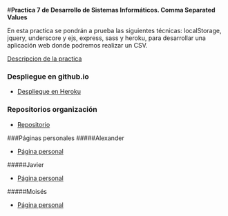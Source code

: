 #**Practica 7 de Desarrollo de Sistemas Informáticos. Comma Separated Values**

En esta practica se pondrán a prueba las siguientes técnicas: localStorage, jquery, underscore y ejs, express, sass y heroku,
para desarrollar una aplicación web donde podremos realizar un CSV.

[Descripcion de la practica](https://campusvirtual.ull.es/1516/mod/page/view.php?id=187375)

### Despliegue en github.io

* [Despliegue en Heroku](https://dsip7.herokuapp.com/)

### Repositorios organización
* [Repositorio](https://github.com/ULL-ESIT-GRADOII-DSI/localstorage-jquery-underscore-express-sass-heroku-alex-javi-moi-2)


###Páginas personales
#####Alexander
* [Página personal](http://alu0100767421.github.io/)

#####Javier
* [Página personal](http://alu0100505009.github.io/)

#####Moisés
* [Página personal](http://alu0100782851.github.io/)

